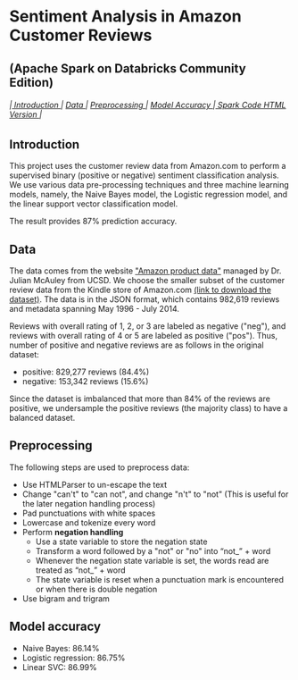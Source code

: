 # Sentiment Analysis in Amazon Customer Reviews 
## (Apache Spark on Databricks Community Edition)

###### |<a href='#1'> Introduction </a> | <a href='#2'> Data </a> | <a href='#3'> Preprocessing </a> | <a href='#5'> Model Accuracy </a> |<a href='https://jesseqzhen.github.io/NLP_Sentiment_Analysis_-Spark-/'> Spark Code HTML Version </a>| 

<a id='1'></a>
## Introduction

This project uses the customer review data from Amazon.com to perform a supervised binary (positive or negative) sentiment classification analysis. We use various data pre-processing techniques and three machine learning models, namely, the Naive Bayes model, the Logistic regression model, and the linear support vector classification model.  

The result provides 87% prediction accuracy. 

<a id='2'></a>
## Data

The data comes from the website ["Amazon product data"](http://jmcauley.ucsd.edu/data/amazon/) managed by Dr. Julian McAuley from UCSD. We choose the smaller subset of the customer review data from the Kindle store of Amazon.com [(link to download the dataset)](http://snap.stanford.edu/data/amazon/productGraph/categoryFiles/reviews_Kindle_Store_5.json.gz). The data is in the JSON format, which contains 982,619 reviews and metadata spanning May 1996 - July 2014. 

Reviews with overall rating of 1, 2, or 3 are labeled as negative ("neg"), and reviews with overall rating of 4 or 5 are labeled as positive ("pos"). Thus, number of positive and negative reviews are as follows in the original dataset:

* positive: 829,277 reviews (84.4%)
* negative: 153,342 reviews (15.6%)

Since the dataset is imbalanced that more than 84% of the reviews are positive, we undersample the positive reviews (the majority class) to have a balanced dataset.



<a id='3'></a>
## Preprocessing  

The following steps are used to preprocess data:

* Use HTMLParser to un-escape the text
* Change "can't" to "can not", and change "n't" to "not" (This is useful for the later negation handling process)
* Pad punctuations with white spaces
* Lowercase and tokenize every word 
* Perform **negation handling**
   * Use a state variable to store the negation state
   * Transform a word followed by a "not" or "no" into “not_” + word
   * Whenever the negation state variable is set, the words read are treated as “not_” + word
   * The state variable is reset when a punctuation mark is encountered or when there is double negation
* Use bigram and trigram


<a id='5'></a>
## Model accuracy

* Naive Bayes: 86.14%
* Logistic regression: 86.75%
* Linear SVC: 86.99%







